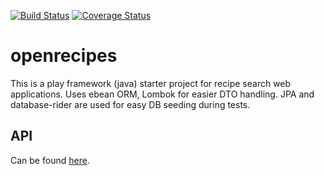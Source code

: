 [![Build Status](https://travis-ci.org/oliverdozsa/openrecipes.svg?branch=master)](https://travis-ci.org/oliverdozsa/openrecipes)
[![Coverage Status](https://coveralls.io/repos/github/oliverdozsa/openrecipes/badge.svg?branch=master)](https://coveralls.io/github/oliverdozsa/openrecipes?branch=master)

# openrecipes
This is a play framework (java) starter project for recipe search web applications. Uses ebean ORM, Lombok for easier 
DTO handling. JPA and database-rider are used for easy DB seeding during tests.

## API
Can be found [here](https://oliverdozsa.github.io/openrecipes-api/).
